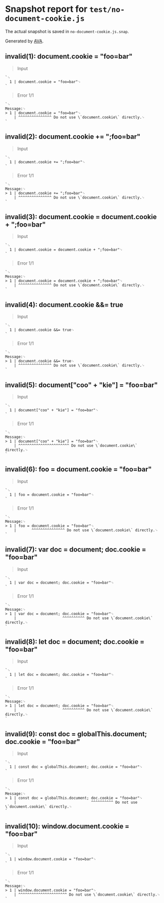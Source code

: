 # Snapshot report for `test/no-document-cookie.js`

The actual snapshot is saved in `no-document-cookie.js.snap`.

Generated by [AVA](https://avajs.dev).

## invalid(1): document.cookie = "foo=bar"

> Input

    `␊
      1 | document.cookie = "foo=bar"␊
    `

> Error 1/1

    `␊
    Message:␊
    > 1 | document.cookie = "foo=bar"␊
        | ^^^^^^^^^^^^^^^ Do not use \`document.cookie\` directly.␊
    `

## invalid(2): document.cookie += ";foo=bar"

> Input

    `␊
      1 | document.cookie += ";foo=bar"␊
    `

> Error 1/1

    `␊
    Message:␊
    > 1 | document.cookie += ";foo=bar"␊
        | ^^^^^^^^^^^^^^^ Do not use \`document.cookie\` directly.␊
    `

## invalid(3): document.cookie = document.cookie + ";foo=bar"

> Input

    `␊
      1 | document.cookie = document.cookie + ";foo=bar"␊
    `

> Error 1/1

    `␊
    Message:␊
    > 1 | document.cookie = document.cookie + ";foo=bar"␊
        | ^^^^^^^^^^^^^^^ Do not use \`document.cookie\` directly.␊
    `

## invalid(4): document.cookie &&= true

> Input

    `␊
      1 | document.cookie &&= true␊
    `

> Error 1/1

    `␊
    Message:␊
    > 1 | document.cookie &&= true␊
        | ^^^^^^^^^^^^^^^ Do not use \`document.cookie\` directly.␊
    `

## invalid(5): document["coo" + "kie"] = "foo=bar"

> Input

    `␊
      1 | document["coo" + "kie"] = "foo=bar"␊
    `

> Error 1/1

    `␊
    Message:␊
    > 1 | document["coo" + "kie"] = "foo=bar"␊
        | ^^^^^^^^^^^^^^^^^^^^^^^ Do not use \`document.cookie\` directly.␊
    `

## invalid(6): foo = document.cookie = "foo=bar"

> Input

    `␊
      1 | foo = document.cookie = "foo=bar"␊
    `

> Error 1/1

    `␊
    Message:␊
    > 1 | foo = document.cookie = "foo=bar"␊
        |       ^^^^^^^^^^^^^^^ Do not use \`document.cookie\` directly.␊
    `

## invalid(7): var doc = document; doc.cookie = "foo=bar"

> Input

    `␊
      1 | var doc = document; doc.cookie = "foo=bar"␊
    `

> Error 1/1

    `␊
    Message:␊
    > 1 | var doc = document; doc.cookie = "foo=bar"␊
        |                     ^^^^^^^^^^ Do not use \`document.cookie\` directly.␊
    `

## invalid(8): let doc = document; doc.cookie = "foo=bar"

> Input

    `␊
      1 | let doc = document; doc.cookie = "foo=bar"␊
    `

> Error 1/1

    `␊
    Message:␊
    > 1 | let doc = document; doc.cookie = "foo=bar"␊
        |                     ^^^^^^^^^^ Do not use \`document.cookie\` directly.␊
    `

## invalid(9): const doc = globalThis.document; doc.cookie = "foo=bar"

> Input

    `␊
      1 | const doc = globalThis.document; doc.cookie = "foo=bar"␊
    `

> Error 1/1

    `␊
    Message:␊
    > 1 | const doc = globalThis.document; doc.cookie = "foo=bar"␊
        |                                  ^^^^^^^^^^ Do not use \`document.cookie\` directly.␊
    `

## invalid(10): window.document.cookie = "foo=bar"

> Input

    `␊
      1 | window.document.cookie = "foo=bar"␊
    `

> Error 1/1

    `␊
    Message:␊
    > 1 | window.document.cookie = "foo=bar"␊
        | ^^^^^^^^^^^^^^^^^^^^^^ Do not use \`document.cookie\` directly.␊
    `
